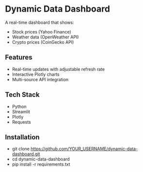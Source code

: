 # Dynamic Data Dashboard

A real-time dashboard that shows:
- Stock prices (Yahoo Finance)
- Weather data (OpenWeather API)
- Crypto prices (CoinGecko API)

## Features
- Real-time updates with adjustable refresh rate
- Interactive Plotly charts
- Multi-source API integration

## Tech Stack
- Python
- Streamlit
- Plotly
- Requests

## Installation
- git clone https://github.com/YOUR_USERNAME/dynamic-data-dashboard.git
- cd dynamic-data-dashboard
- pip install -r requirements.txt
